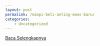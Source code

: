 ```yaml
---
layout: post
permalink: /mimpi-beli-anting-emas-baru/
categories:
    - Uncategorized
---
```


[Baca Selengkapnya](/10)